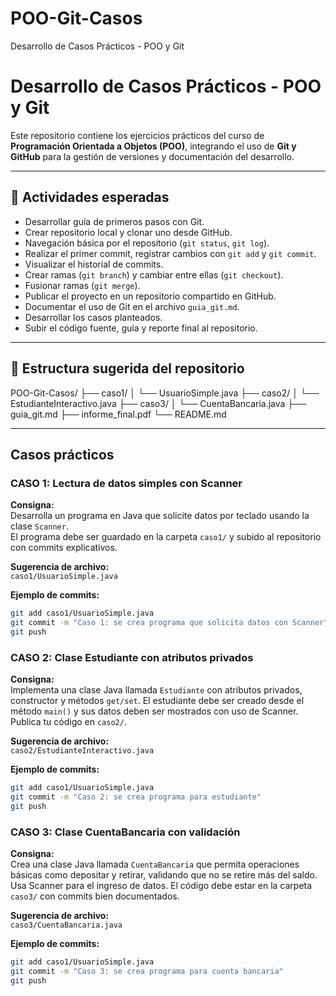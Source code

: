 # POO-Git-Casos
Desarrollo de Casos Prácticos - POO y Git

# Desarrollo de Casos Prácticos - POO y Git

Este repositorio contiene los ejercicios prácticos del curso de **Programación Orientada a Objetos (POO)**, integrando el uso de **Git y GitHub** para la gestión de versiones y documentación del desarrollo.

---

## 🧩 Actividades esperadas

- Desarrollar guía de primeros pasos con Git.  
- Crear repositorio local y clonar uno desde GitHub.  
- Navegación básica por el repositorio (`git status`, `git log`).  
- Realizar el primer commit, registrar cambios con `git add` y `git commit`.  
- Visualizar el historial de commits.  
- Crear ramas (`git branch`) y cambiar entre ellas (`git checkout`).  
- Fusionar ramas (`git merge`).  
- Publicar el proyecto en un repositorio compartido en GitHub.  
- Documentar el uso de Git en el archivo `guia_git.md`.  
- Desarrollar los casos planteados.  
- Subir el código fuente, guía y reporte final al repositorio.

---

## 📂 Estructura sugerida del repositorio

POO-Git-Casos/
├── caso1/
│ └── UsuarioSimple.java
├── caso2/
│ └── EstudianteInteractivo.java
├── caso3/
│ └── CuentaBancaria.java
├── guia_git.md
├── informe_final.pdf
└── README.md

---

## Casos prácticos

### CASO 1: Lectura de datos simples con Scanner

**Consigna:**  
Desarrolla un programa en Java que solicite datos por teclado usando la clase `Scanner`.  
El programa debe ser guardado en la carpeta `caso1/` y subido al repositorio con commits explicativos.

**Sugerencia de archivo:**  
`caso1/UsuarioSimple.java`

**Ejemplo de commits:**
```bash
git add caso1/UsuarioSimple.java
git commit -m "Caso 1: se crea programa que solicita datos con Scanner"
git push
```

### CASO 2: Clase Estudiante con atributos privados
**Consigna:**  
Implementa una clase Java llamada `Estudiante` con atributos privados, constructor y métodos `get/set`. 
El estudiante debe ser creado desde el método `main()` y sus datos deben ser mostrados con uso de Scanner. 
Publica tu código en `caso2/`.

**Sugerencia de archivo:**  
`caso2/EstudianteInteractivo.java`

**Ejemplo de commits:**
```bash
git add caso1/UsuarioSimple.java
git commit -m "Caso 2: se crea programa para estudiante"
git push
```

### CASO 3: Clase CuentaBancaria con validación
**Consigna:**  
Crea una clase Java llamada `CuentaBancaria` que permita operaciones básicas como depositar y retirar, validando que no se retire más del saldo. 
Usa Scanner para el ingreso de datos. 
El código debe estar en la carpeta `caso3/` con commits bien documentados.

**Sugerencia de archivo:**  
`caso3/CuentaBancaria.java`

**Ejemplo de commits:**
```bash
git add caso1/UsuarioSimple.java
git commit -m "Caso 3: se crea programa para cuenta bancaria"
git push
```